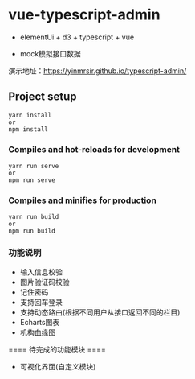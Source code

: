 # vue-typescript-admin
* elementUi + d3 + typescript + vue

* mock模拟接口数据

演示地址：https://yinmrsir.github.io/typescript-admin/

## Project setup
```
yarn install
or
npm install
```

### Compiles and hot-reloads for development
```
yarn run serve
or
npm run serve
```

### Compiles and minifies for production
```
yarn run build
or
npm run build
```

### 功能说明

* 输入信息校验
* 图片验证码校验
* 记住密码
* 支持回车登录
* 支持动态路由(根据不同用户从接口返回不同的栏目)
* Echarts图表
* 机构血缘图

==== 待完成的功能模块 ====

* 可视化界面(自定义模块)


